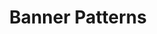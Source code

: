 ---
title: Banner Patterns
permalink: /article/compliance32xAddons/Banner%20Patterns
comments: true
comments-id: BannerPatterns
header-img: article/compliance32xAddons/Banner Patterns.jpg

long_text: Adds symbols to banner patterns so they can be easily identified.

authors:
  - Apicella111
  - Kremaca (Concept)

download:
  - 1.16:
    - https://github.com/Compliance-Addons/Addons/raw/master/32x/Banner%20Patterns/bannerpatterns.zip
---